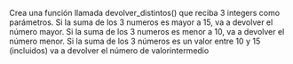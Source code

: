 Crea una función llamada devolver_distintos() que reciba 3
integers como parámetros.
Si la suma de los 3 numeros es mayor a 15, va a devolver el
número mayor.
Si la suma de los 3 numeros es menor a 10, va a devolver el
número menor.
Si la suma de los 3 números es un valor entre 10 y 15
(incluidos) va a devolver el número de valorintermedio